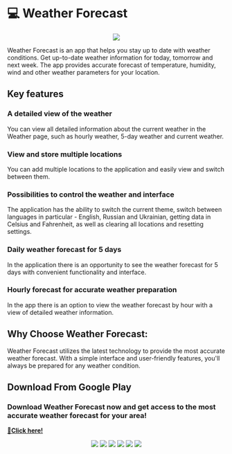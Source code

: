 # 💻 Weather Forecast

<p align="center">
  <img src="./assets/banner.png">
</p>

Weather Forecast is an app that helps you stay up to date with weather conditions. Get up-to-date weather information for today, tomorrow and next week. The app provides accurate forecast of temperature, humidity, wind and other weather parameters for your location.

## Key features

### A detailed view of the weather

You can view all detailed information about the current weather in the Weather page, such as hourly weather, 5-day weather and current weather.

### View and store multiple locations

You can add multiple locations to the application and easily view and switch between them.

### Possibilities to control the weather and interface

The application has the ability to switch the current theme, switch between languages in particular - English, Russian and Ukrainian, getting data in Celsius and Fahrenheit, as well as clearing all locations and resetting settings.


### Daily weather forecast for 5 days

In the application there is an opportunity to see the weather forecast for 5 days with convenient functionality and interface. 

### Hourly forecast for accurate weather preparation

In the app there is an option to view the weather forecast by hour with a view of detailed weather information.

## Why Choose Weather Forecast:

Weather Forecast utilizes the latest technology to provide the most accurate weather forecast. With a simple interface and user-friendly features, you'll always be prepared for any weather condition.

## Download From Google Play

### Download Weather Forecast now and get access to the most accurate weather forecast for your area!

[**🔗Click here!**](https://play.google.com/store/apps/details?id=com.fairy.weather)

<p align="center">
  <img src="./assets/preview-1.png">
  <img src="./assets/preview-2.png">
  <img src="./assets/preview-3.png">
  <img src="./assets/preview-4.png">
  <img src="./assets/preview-5.png">
  <img src="./assets/preview-6.png">
</p>